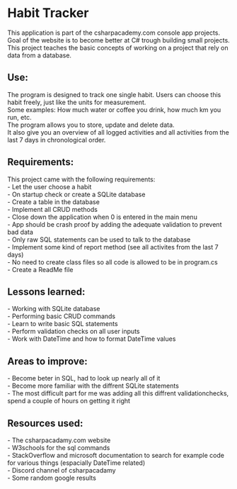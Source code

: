 <h1> Habit Tracker </h1>

This application is part of the csharpacademy.com console app projects. <br>
Goal of the website is to become better at C# trough building small projects. <br>
This project teaches the basic concepts of working on a project that rely on data from a database. <br>

<h2>Use:</h2>
The program is designed to track one single habit. Users can choose this habit freely, just like the units for measurement. <br>
Some examples: How much water or coffee you drink, how much km you run, etc. <br>
The program allows you to store, update and delete data.  <br>
It also give you an overview of all logged activities and all activities from the last 7 days in chronological order. <br>

<h2>Requirements:</h2>
This project came with the following requirements:<br>
- Let the user choose a habit<br>
- On startup check or create a SQLite database<br>
- Create a table in the database<br>
- Implement all CRUD methods<br>
- Close down the application when 0 is entered in the main menu<br>
- App should be crash proof by adding the adequate validation to prevent bad data<br>
- Only raw SQL statements can be used to talk to the database<br>
- Implement some kind of report method (see all activites from the last 7 days)<br>
- No need to create class files so all code is allowed to be in program.cs<br>
- Create a ReadMe file<br>

<h2>Lessons learned:</h2>
- Working with SQLite database<br>
- Performing basic CRUD commands<br>
- Learn to write basic SQL statements<br>
- Perform validation checks on all user inputs<br>
- Work with DateTime and how to format DateTime values<br>

<h2>Areas to improve:</h2>
- Become beter in SQL, had to look up nearly all of it<br>
- Become more familiar with the diffrent SQLite statements<br>
- The most difficult part for me was adding all this diffrent validationchecks, spend a couple of hours on getting it right<br>

<h2>Resources used:</h2>
- The csharpacadamy.com website<br>
- W3schools for the sql commands<br>
- StackOverflow and microsoft documentation to search for example code for various things (espacially DateTime related)<br>
- Discord channel of csharpacadamy <br>
- Some random google results<br>
